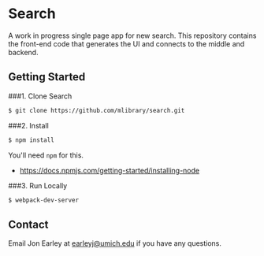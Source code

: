 # Search

A work in progress single page app for new search. This repository contains the front-end code that generates the UI and connects to the middle and backend.

## Getting Started

###1. Clone Search
```sh
$ git clone https://github.com/mlibrary/search.git
```

###2. Install 
```sh
$ npm install
```

You'll need `npm` for this.

- https://docs.npmjs.com/getting-started/installing-node

###3. Run Locally
```sh
$ webpack-dev-server
```

## Contact
Email Jon Earley at earleyj@umich.edu if you have any questions.
